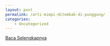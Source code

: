 ```yaml
---
layout: post
permalink: /arti-mimpi-ditembak-di-punggung/
categories:
    - Uncategorized
---
```


[Baca Selengkapnya](/10)